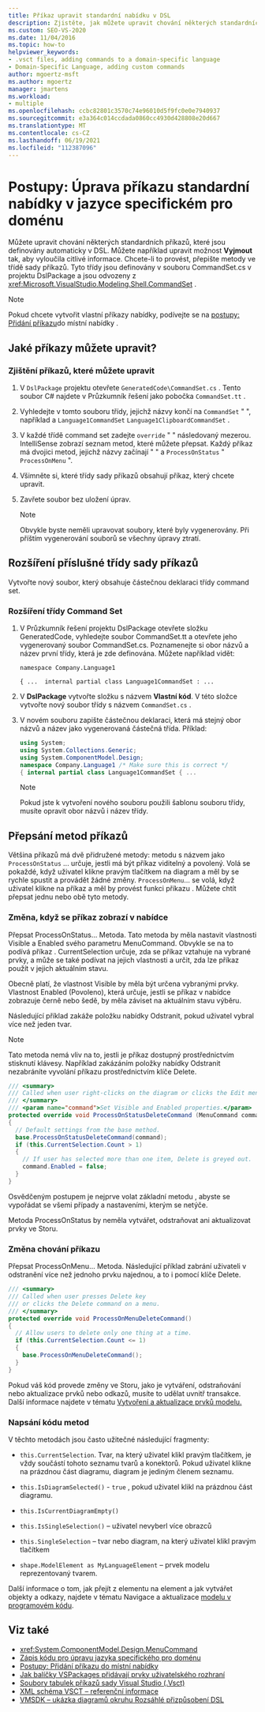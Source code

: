 ```yaml
---
title: Příkaz upravit standardní nabídku v DSL
description: Zjistěte, jak můžete upravit chování některých standardních příkazů, které jsou definovány automaticky v DSL.
ms.custom: SEO-VS-2020
ms.date: 11/04/2016
ms.topic: how-to
helpviewer_keywords:
- .vsct files, adding commands to a domain-specific language
- Domain-Specific Language, adding custom commands
author: mgoertz-msft
ms.author: mgoertz
manager: jmartens
ms.workload:
- multiple
ms.openlocfilehash: ccbc82801c3570c74e96010d5f9fc0e0e7940937
ms.sourcegitcommit: e3a364c014ccdada0860cc4930d428808e20d667
ms.translationtype: MT
ms.contentlocale: cs-CZ
ms.lasthandoff: 06/19/2021
ms.locfileid: "112387096"
---
```

# <a name="how-to-modify-a-standard-menu-command-in-a-domain-specific-language"></a>Postupy: Úprava příkazu standardní nabídky v jazyce specifickém pro doménu

Můžete upravit chování některých standardních příkazů, které jsou definovány automaticky v DSL. Můžete například upravit možnost **Vyjmout** tak, aby vyloučila citlivé informace. Chcete-li to provést, přepište metody ve třídě sady příkazů. Tyto třídy jsou definovány v souboru CommandSet.cs v projektu DslPackage a jsou odvozeny z <xref:Microsoft.VisualStudio.Modeling.Shell.CommandSet> .

> [!NOTE]
> Pokud chcete vytvořit vlastní příkazy nabídky, podívejte se na [postupy: Přidání příkazu](../modeling/how-to-add-a-command-to-the-shortcut-menu.md)do místní nabídky .

## <a name="what-commands-can-you-modify"></a>Jaké příkazy můžete upravit?

### <a name="to-discover-what-commands-you-can-modify"></a>Zjištění příkazů, které můžete upravit

1. V `DslPackage` projektu otevřete `GeneratedCode\CommandSet.cs` . Tento soubor C# najdete v Průzkumník řešení jako pobočka `CommandSet.tt` .

2. Vyhledejte v tomto souboru třídy, jejichž názvy končí na `CommandSet` " ", například a `Language1CommandSet` `Language1ClipboardCommandSet` .

3. V každé třídě command set zadejte `override` " " následovaný mezerou. IntelliSense zobrazí seznam metod, které můžete přepsat. Každý příkaz má dvojici metod, jejichž názvy začínají " " a `ProcessOnStatus` " `ProcessOnMenu` ".

4. Všimněte si, které třídy sady příkazů obsahují příkaz, který chcete upravit.

5. Zavřete soubor bez uložení úprav.

    > [!NOTE]
    > Obvykle byste neměli upravovat soubory, které byly vygenerovány. Při příštím vygenerování souborů se všechny úpravy ztratí.

## <a name="extend-the-appropriate-command-set-class"></a>Rozšíření příslušné třídy sady příkazů

Vytvořte nový soubor, který obsahuje částečnou deklaraci třídy command set.

### <a name="to-extend-the-command-set-class"></a>Rozšíření třídy Command Set

1. V Průzkumník řešení projektu DslPackage otevřete složku GeneratedCode, vyhledejte soubor CommandSet.tt a otevřete jeho vygenerovaný soubor CommandSet.cs. Poznamenejte si obor názvů a název první třídy, která je zde definována. Můžete například vidět:

     `namespace Company.Language1`

     `{ ...  internal partial class Language1CommandSet : ...`

2. V **DslPackage** vytvořte složku s názvem **Vlastní kód**. V této složce vytvořte nový soubor třídy s názvem `CommandSet.cs` .

3. V novém souboru zapište částečnou deklaraci, která má stejný obor názvů a název jako vygenerovaná částečná třída. Příklad:

    ```csharp
    using System;
    using System.Collections.Generic;
    using System.ComponentModel.Design;
    namespace Company.Language1 /* Make sure this is correct */
    { internal partial class Language1CommandSet { ...
    ```

    > [!NOTE]
    > Pokud jste k vytvoření nového souboru použili šablonu souboru třídy, musíte opravit obor názvů i název třídy.

## <a name="override-the-command-methods"></a>Přepsání metod příkazů

Většina příkazů má dvě přidružené metody: metodu s názvem jako `ProcessOnStatus` ... určuje, jestli má být příkaz viditelný a povolený. Volá se pokaždé, když uživatel klikne pravým tlačítkem na diagram a měl by se rychle spustit a provádět žádné změny. `ProcessOnMenu`... se volá, když uživatel klikne na příkaz a měl by provést funkci příkazu . Můžete chtít přepsat jednu nebo obě tyto metody.

### <a name="to-change-when-the-command-appears-on-a-menu"></a>Změna, když se příkaz zobrazí v nabídce

Přepsat ProcessOnStatus... Metoda. Tato metoda by měla nastavit vlastnosti Visible a Enabled svého parametru MenuCommand. Obvykle se na to podívá příkaz . CurrentSelection určuje, zda se příkaz vztahuje na vybrané prvky, a může se také podívat na jejich vlastnosti a určit, zda lze příkaz použít v jejich aktuálním stavu.

Obecně platí, že vlastnost Visible by měla být určena vybranými prvky. Vlastnost Enabled (Povoleno), která určuje, jestli se příkaz v nabídce zobrazuje černě nebo šedě, by měla záviset na aktuálním stavu výběru.

Následující příklad zakáže položku nabídky Odstranit, pokud uživatel vybral více než jeden tvar.

> [!NOTE]
> Tato metoda nemá vliv na to, jestli je příkaz dostupný prostřednictvím stisknutí klávesy. Například zakázáním položky nabídky Odstranit nezabráníte vyvolání příkazu prostřednictvím klíče Delete.

```csharp
/// <summary>
/// Called when user right-clicks on the diagram or clicks the Edit menu.
/// </summary>
/// <param name="command">Set Visible and Enabled properties.</param>
protected override void ProcessOnStatusDeleteCommand (MenuCommand command)
{
  // Default settings from the base method.
  base.ProcessOnStatusDeleteCommand(command);
  if (this.CurrentSelection.Count > 1)
  {
    // If user has selected more than one item, Delete is greyed out.
    command.Enabled = false;
  }
}
```

Osvědčeným postupem je nejprve volat základní metodu , abyste se vypořádat se všemi případy a nastaveními, kterým se netýče.

Metoda ProcessOnStatus by neměla vytvářet, odstraňovat ani aktualizovat prvky ve Storu.

### <a name="to-change-the-behavior-of-the-command"></a>Změna chování příkazu

Přepsat ProcessOnMenu... Metoda. Následující příklad zabrání uživateli v odstranění více než jednoho prvku najednou, a to i pomocí klíče Delete.

```csharp
/// <summary>
/// Called when user presses Delete key
/// or clicks the Delete command on a menu.
/// </summary>
protected override void ProcessOnMenuDeleteCommand()
{
  // Allow users to delete only one thing at a time.
  if (this.CurrentSelection.Count <= 1)
  {
    base.ProcessOnMenuDeleteCommand();
  }
}
```

Pokud váš kód provede změny ve Storu, jako je vytváření, odstraňování nebo aktualizace prvků nebo odkazů, musíte to udělat uvnitř transakce. Další informace najdete v tématu [Vytvoření a aktualizace prvků modelu.](../modeling/how-to-modify-a-standard-menu-command-in-a-domain-specific-language.md)

### <a name="write-the-code-of-the-methods"></a>Napsání kódu metod

V těchto metodách jsou často užitečné následující fragmenty:

- `this.CurrentSelection`. Tvar, na který uživatel klikl pravým tlačítkem, je vždy součástí tohoto seznamu tvarů a konektorů. Pokud uživatel klikne na prázdnou část diagramu, diagram je jediným členem seznamu.

- `this.IsDiagramSelected()` - `true` , pokud uživatel klikl na prázdnou část diagramu.

- `this.IsCurrentDiagramEmpty()`

- `this.IsSingleSelection()` – uživatel nevyberl více obrazců

- `this.SingleSelection` – tvar nebo diagram, na který uživatel klikl pravým tlačítkem

- `shape.ModelElement as MyLanguageElement` – prvek modelu reprezentovaný tvarem.

Další informace o tom, jak přejít z elementu na element a jak vytvářet objekty a odkazy, najdete v tématu Navigace a aktualizace [modelu v programovém kódu](../modeling/navigating-and-updating-a-model-in-program-code.md).

## <a name="see-also"></a>Viz také

- <xref:System.ComponentModel.Design.MenuCommand>
- [Zápis kódu pro úpravu jazyka specifického pro doménu](../modeling/writing-code-to-customise-a-domain-specific-language.md)
- [Postupy: Přidání příkazu do místní nabídky](../modeling/how-to-add-a-command-to-the-shortcut-menu.md)
- [Jak balíčky VSPackages přidávají prvky uživatelského rozhraní](../extensibility/internals/how-vspackages-add-user-interface-elements.md)
- [Soubory tabulek příkazů sady Visual Studio (.Vsct)](../extensibility/internals/visual-studio-command-table-dot-vsct-files.md)
- [XML schéma VSCT – referenční informace](../extensibility/vsct-xml-schema-reference.md)
- [VMSDK – ukázka diagramů okruhu Rozsáhlé přizpůsobení DSL](https://code.msdn.microsoft.com/Visualization-Modeling-SDK-763778e8)
